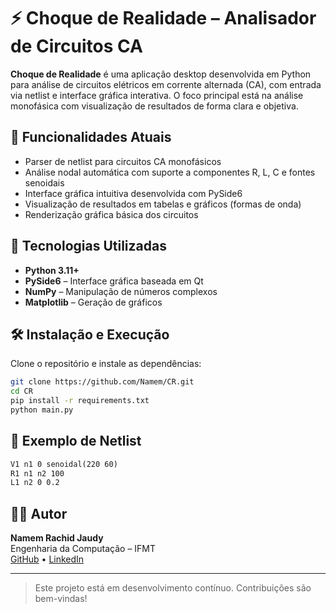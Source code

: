 # ⚡ Choque de Realidade – Analisador de Circuitos CA

**Choque de Realidade** é uma aplicação desktop desenvolvida em Python para análise de circuitos elétricos em corrente alternada (CA), com entrada via netlist e interface gráfica interativa. O foco principal está na análise monofásica com visualização de resultados de forma clara e objetiva.

## 🧩 Funcionalidades Atuais

- Parser de netlist para circuitos CA monofásicos
- Análise nodal automática com suporte a componentes R, L, C e fontes senoidais
- Interface gráfica intuitiva desenvolvida com PySide6
- Visualização de resultados em tabelas e gráficos (formas de onda)
- Renderização gráfica básica dos circuitos

## 🚀 Tecnologias Utilizadas

- **Python 3.11+**
- **PySide6** – Interface gráfica baseada em Qt
- **NumPy** – Manipulação de números complexos
- **Matplotlib** – Geração de gráficos

## 🛠️ Instalação e Execução

Clone o repositório e instale as dependências:

```bash
git clone https://github.com/Namem/CR.git
cd CR
pip install -r requirements.txt
python main.py
```

## 📘 Exemplo de Netlist

```txt
V1 n1 0 senoidal(220 60)
R1 n1 n2 100
L1 n2 0 0.2
```

## 👨‍💻 Autor

**Namem Rachid Jaudy**  
Engenharia da Computação – IFMT  
[GitHub](https://github.com/Namem) • [LinkedIn](https://www.linkedin.com/in/namem-rachid-jaudy-616138124/)

---

> Este projeto está em desenvolvimento contínuo. Contribuições são bem-vindas!
